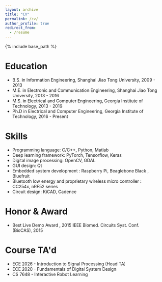 ```yaml
---
layout: archive
title: "CV"
permalink: /cv/
author_profile: true
redirect_from:
  - /resume
---
```


{% include base_path %}

Education
======
* B.S. in Information Engineering, Shanghai Jiao Tong University, 2009 - 2013
* M.E. in Electronic and Communication Engineering, Shanghai Jiao Tong University, 2013 - 2016
* M.S. in Electrical and Computer Engineering, Georgia Institute of Technology, 2013 - 2016
* Ph.D in Electrical and Computer Engineering, Georgia Institute of Technology, 2016 - Present
  
Skills
======
* Programming language: C/C++, Python, Matlab
* Deep learning framework: PyTorch, Tensorflow, Keras
* Digital image processing: OpenCV, GDAL
* GUI design: Qt
* Embedded system development : Raspberry Pi, Beaglebone Black , Bluefruit
* Bluetooth low energy and proprietary wireless micro controller : CC254x, nRF52 series
* Circuit design: KiCAD, Cadence
  
Honor & Award
======
* Best Live Demo Award , 2015 IEEE Biomed. Circuits Syst. Conf. (BioCAS), 2015

Course TA'd
======
* ECE 2026 - Introduction to Signal Processing (Head TA)
* ECE 2020 - Fundamentals of Digital System Design
* CS 7648 - Interactive Robot Learning
